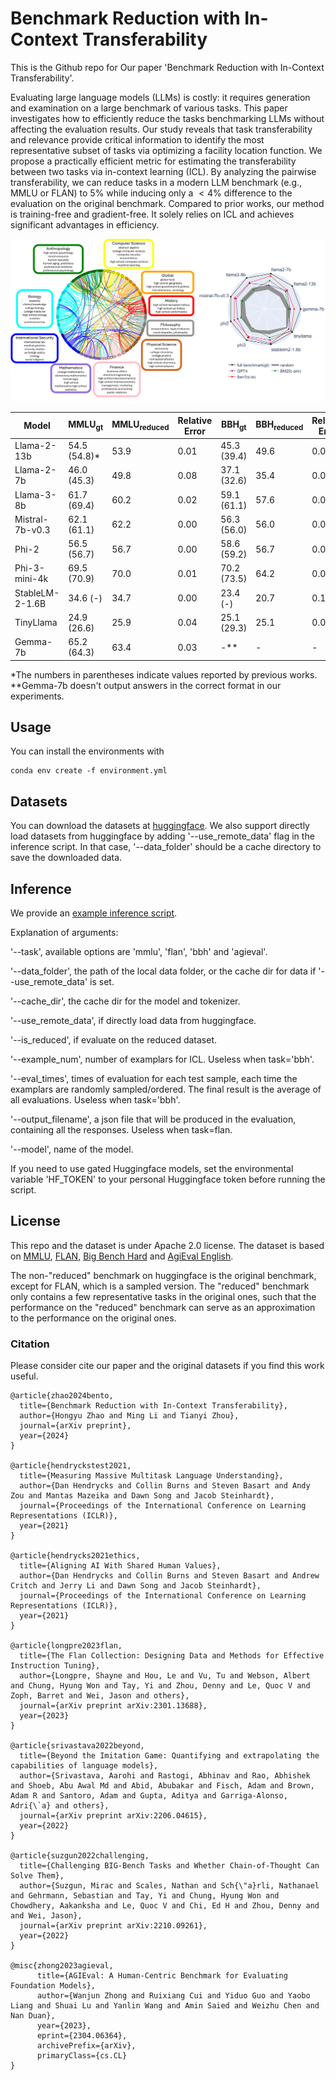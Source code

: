 # Benchmark Reduction with In-Context Transferability
This is the Github repo for Our paper 'Benchmark Reduction with In-Context Transferability'.

Evaluating large language models (LLMs) is costly: it requires generation and examination on a large benchmark of various tasks. 
This paper investigates how to efficiently reduce the tasks benchmarking LLMs without affecting the evaluation results. 
Our study reveals that task transferability and relevance provide critical information to identify the most representative subset of tasks via optimizing a facility location function.
We propose a practically efficient metric for estimating the transferability between two tasks via in-context learning (ICL). 
By analyzing the pairwise transferability, we can reduce tasks in a modern LLM benchmark (e.g., MMLU or FLAN) to 5\% while inducing only a $<4$\% difference to the evaluation on the original benchmark. 
Compared to prior works, our method is training-free and gradient-free. It solely relies on ICL and achieves significant advantages in efficiency. 

![image](images/combined-graph.png)

| Model            | MMLU<sub>gt</sub> | MMLU<sub>reduced</sub> | Relative Error   | BBH<sub>gt</sub> | BBH<sub>reduced</sub> | Relative Error   |
|------------------|-------------------|------------------------|------|-------------------|------------------------|------|
| Llama-2-13b      | 54.5 (54.8)*       | 53.9                  | 0.01 | 45.3 (39.4)       | 49.6                   | 0.09 |
| Llama-2-7b       | 46.0 (45.3)       | 49.8                  | 0.08 | 37.1 (32.6)       | 35.4                   | 0.05 |
| Llama-3-8b       | 61.7 (69.4)       | 60.2                  | 0.02 | 59.1 (61.1)       | 57.6                   | 0.03 |
| Mistral-7b-v0.3  | 62.1 (61.1)       | 62.2                  | 0.00 | 56.3 (56.0)       | 56.0                   | 0.01 |
| Phi-2            | 56.5 (56.7)       | 56.7                  | 0.00 | 58.6 (59.2)       | 56.7                   | 0.03 |
| Phi-3-mini-4k    | 69.5 (70.9)       | 70.0                  | 0.01 | 70.2 (73.5)       | 64.2                   | 0.09 |
| StableLM-2-1.6B  | 34.6 (-)          | 34.7                  | 0.00 | 23.4 (-)          | 20.7                   | 0.12 |
| TinyLlama        | 24.9 (26.6)       | 25.9                  | 0.04 | 25.1 (29.3)       | 25.1                   | 0.00 |
| Gemma-7b         | 65.2 (64.3)       | 63.4                  | 0.03 | -**                 | -                      | -    |

*The numbers in parentheses indicate values reported by previous works.
**Gemma-7b doesn't output answers in the correct format in our experiments.

## Usage
You can install the environments with 
```
conda env create -f environment.yml
```

## Datasets
You can download the datasets at [huggingface](https://huggingface.co/datasets/cindermond/bento). 
We also support directly load datasets from huggingface by adding '--use_remote_data' flag in the inference script. In that case, '--data_folder' should be a cache directory to save the downloaded data.

## Inference
We provide an [example inference script](inference.sh).

Explanation of arguments: 

'--task', available options are 'mmlu', 'flan', 'bbh' and 'agieval'.

'--data_folder', the path of the local data folder, or the cache dir for data if '--use_remote_data' is set.

'--cache_dir', the cache dir for the model and tokenizer.

'--use_remote_data', if directly load data from huggingface.

'--is_reduced', if evaluate on the reduced dataset.

'--example_num', number of examplars for ICL. Useless when task='bbh'.

'--eval_times', times of evaluation for each test sample, each time the examplars are randomly sampled/ordered. The final result is the average of all evaluations. Useless when task='bbh'.

'--output_filename', a json file that will be produced in the evaluation, containing all the responses. Useless when task=flan.

'--model', name of the model.

If you need to use gated Huggingface models, set the environmental variable 'HF_TOKEN' to your personal Huggingface token before running the script.

## License
This repo and the dataset is under Apache 2.0 license. The dataset is based on [MMLU](https://arxiv.org/abs/2009.03300), [FLAN](https://arxiv.org/abs/2109.01652), [Big Bench Hard](https://arxiv.org/abs/2210.09261) and [AgiEval English](https://arxiv.org/abs/2304.06364).

The non-"reduced" benchmark on huggingface is the original benchmark, except for FLAN, which is a sampled version. 
The "reduced" benchmark only contains a few representative tasks in the original ones, such that the performance on the "reduced" benchmark can serve as an approximation to the performance on the original ones.

### Citation
Please consider cite our paper and the original datasets if you find this work useful.

```
@article{zhao2024bento,
  title={Benchmark Reduction with In-Context Transferability},
  author={Hongyu Zhao and Ming Li and Tianyi Zhou},
  journal={arXiv preprint},
  year={2024}
}

@article{hendryckstest2021,
  title={Measuring Massive Multitask Language Understanding},
  author={Dan Hendrycks and Collin Burns and Steven Basart and Andy Zou and Mantas Mazeika and Dawn Song and Jacob Steinhardt},
  journal={Proceedings of the International Conference on Learning Representations (ICLR)},
  year={2021}
}

@article{hendrycks2021ethics,
  title={Aligning AI With Shared Human Values},
  author={Dan Hendrycks and Collin Burns and Steven Basart and Andrew Critch and Jerry Li and Dawn Song and Jacob Steinhardt},
  journal={Proceedings of the International Conference on Learning Representations (ICLR)},
  year={2021}
}

@article{longpre2023flan,
  title={The Flan Collection: Designing Data and Methods for Effective Instruction Tuning},
  author={Longpre, Shayne and Hou, Le and Vu, Tu and Webson, Albert and Chung, Hyung Won and Tay, Yi and Zhou, Denny and Le, Quoc V and Zoph, Barret and Wei, Jason and others},
  journal={arXiv preprint arXiv:2301.13688},
  year={2023}
}

@article{srivastava2022beyond,
  title={Beyond the Imitation Game: Quantifying and extrapolating the capabilities of language models},
  author={Srivastava, Aarohi and Rastogi, Abhinav and Rao, Abhishek and Shoeb, Abu Awal Md and Abid, Abubakar and Fisch, Adam and Brown, Adam R and Santoro, Adam and Gupta, Aditya and Garriga-Alonso, Adri{\`a} and others},
  journal={arXiv preprint arXiv:2206.04615},
  year={2022}
}

@article{suzgun2022challenging,
  title={Challenging BIG-Bench Tasks and Whether Chain-of-Thought Can Solve Them},
  author={Suzgun, Mirac and Scales, Nathan and Sch{\"a}rli, Nathanael and Gehrmann, Sebastian and Tay, Yi and Chung, Hyung Won and Chowdhery, Aakanksha and Le, Quoc V and Chi, Ed H and Zhou, Denny and and Wei, Jason},
  journal={arXiv preprint arXiv:2210.09261},
  year={2022}
}

@misc{zhong2023agieval,
      title={AGIEval: A Human-Centric Benchmark for Evaluating Foundation Models}, 
      author={Wanjun Zhong and Ruixiang Cui and Yiduo Guo and Yaobo Liang and Shuai Lu and Yanlin Wang and Amin Saied and Weizhu Chen and Nan Duan},
      year={2023},
      eprint={2304.06364},
      archivePrefix={arXiv},
      primaryClass={cs.CL}
}
```
